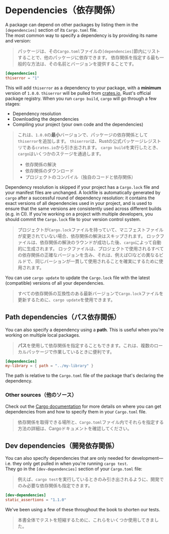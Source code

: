 # Dependencies（依存関係）

A package can depend on other packages by listing them in the `[dependencies]` section of its `Cargo.toml` file.\
The most common way to specify a dependency is by providing its name and version:

> パッケージは、その`Cargo.toml`ファイルの`[dependencies]`節内にリストすることで、他のパッケージに依存できます。
> 依存関係を指定する最も一般的な方法は、その名前とバージョンを提供することです。

```toml
[dependencies]
thiserror = "1"
```

This will add `thiserror` as a dependency to your package, with a **minimum** version of `1.0.0`.
`thiserror` will be pulled from [crates.io](https://crates.io), Rust's official package registry.
When you run `cargo build`, `cargo` will go through a few stages:

- Dependency resolution
- Downloading the dependencies
- Compiling your project (your own code and the dependencies)

> これは、`1.0.0`の**最小**バージョンで、パッケージの依存関係として`thiserror`を追加します。
> `thiserror`は、Rustの公式パッケージレジストリである`crates.io`から引き出されます。
> `cargo build`を実行したとき、`cargo`はいくつかのステージを通過します。
>
> - 依存関係の解決
> - 依存関係のダウンロード
> - プロジェクトのコンパイル（独自のコードと依存関係）

Dependency resolution is skipped if your project has a `Cargo.lock` file and your manifest files are unchanged.
A lockfile is automatically generated by `cargo` after a successful round of dependency resolution: it contains
the exact versions of all dependencies used in your project, and is used to ensure that the same versions are
consistently used across different builds (e.g. in CI). If you're working on a project with multiple developers,
you should commit the `Cargo.lock` file to your version control system.

> プロジェクトが`Cargo.lock`ファイルを持っていて、マニフェストファイルが変更されていない場合、依存関係の解決はスキップされます。
> ロックファイルは、依存関係の解決のラウンドが成功した後、`cargo`によって自動的に生成されます。
> ロックファイルは、プロジェクトで使用されるすべての依存関係の正確なバージョンを含み、それは、例えばCIなどの異なるビルドで、同じバーションが一貫して使用されることを確実にするために使用されます。

You can use `cargo update` to update the `Cargo.lock` file with the latest (compatible) versions of all your dependencies.

> すべての依存関係の互換性のある最新バージョンで`Cargo.lock`ファイルを更新するために、`cargo update`を使用できます。

## Path dependencies（パス依存関係）

You can also specify a dependency using a **path**. This is useful when you're working on multiple local packages.

> **パス**を使用して依存関係を指定することもできます。これは、複数のローカルパッケージで作業しているときに便利です。

```toml
[dependencies]
my-library = { path = "../my-library" }
```

The path is relative to the `Cargo.toml` file of the package that's declaring the dependency.

### Other sources（他のソース）

Check out the [Cargo documentation](https://doc.rust-lang.org/cargo/reference/specifying-dependencies.html) for more
details on where you can get dependencies from and how to specify them in your `Cargo.toml` file.

> 依存関係を取得できる場所と、`Cargo.toml`ファイル内でそれらを指定する方法の詳細は、Cargoドキュメントを確認してください。

## Dev dependencies（開発依存関係）

You can also specify dependencies that are only needed for development—i.e. they only get pulled in when you're
running `cargo test`.\
They go in the `[dev-dependencies]` section of your `Cargo.toml` file:

> 例えば、`cargo test`を実行しているときのみ引き出されるように、開発でのみ必要な依存関係も指定できます。

```toml
[dev-dependencies]
static_assertions = "1.1.0"
```

We've been using a few of these throughout the book to shorten our tests.

> 本書全体でテストを短縮するために、これらをいくつか使用してきました。
